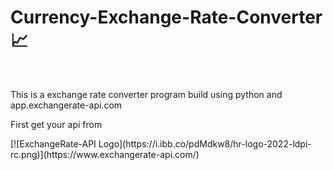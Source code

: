 # Currency-Exchange-Rate-Converter 📈
<br/>
<p>This is a exchange rate converter program build using python and app.exchangerate-api.com</p>
<p>First get your api from</p>
[![ExchangeRate-API Logo](https://i.ibb.co/pdMdkw8/hr-logo-2022-ldpi-rc.png)](https://www.exchangerate-api.com/)

